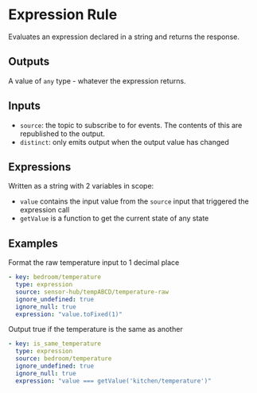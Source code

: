 # Expression Rule

Evaluates an expression declared in a string and returns the response.

## Outputs

A value of `any` type - whatever the expression returns.

## Inputs

- `source`: the topic to subscribe to for events. The contents of this are republished to the output.
- `distinct`: only emits output when the output value has changed

## Expressions

Written as a string with 2 variables in scope:

- `value` contains the input value from the `source` input that triggered the expression call
- `getValue` is a function to get the current state of any state

## Examples

Format the raw temperature input to 1 decimal place

```yaml
- key: bedroom/temperature
  type: expression
  source: sensor-hub/tempABCD/temperature-raw
  ignore_undefined: true
  ignore_null: true
  expression: "value.toFixed(1)"
```

Output true if the temperature is the same as another

```yaml
- key: is_same_temperature
  type: expression
  source: bedroom/temperature
  ignore_undefined: true
  ignore_null: true
  expression: "value === getValue('kitchen/temperature')"
```
